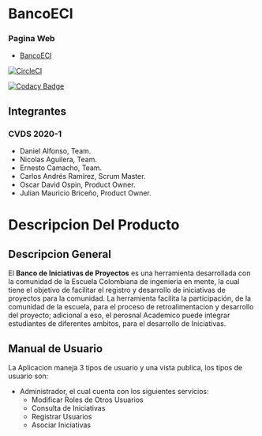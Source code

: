 # BancoECI

### Pagina Web 
* [BancoECI](https://proyecto-cvds-banco.herokuapp.com/login.xhtml)

[![CircleCI](https://circleci.com/gh/CAndresRa/Laboratorio8-CVDS.svg?style=svg)](https://circleci.com/gh/CAndresRa/Laboratorio8-CVDS)

[![Codacy Badge](https://api.codacy.com/project/badge/Grade/9f948df073824e4dbf0787fab38b9207)](https://www.codacy.com/gh/BancoIniciativasECI/BancoECI?utm_source=github.com&amp;utm_medium=referral&amp;utm_content=BancoIniciativasECI/BancoECI&amp;utm_campaign=Badge_Grade)

## Integrantes 
### CVDS 2020-1
* Daniel Alfonso, Team.
* Nicolas Aguilera, Team.
* Ernesto Camacho, Team.
* Carlos Andrés Ramírez, Scrum Master.
* Oscar David Ospin, Product Owner.
* Julian Mauricio Briceño, Product Owner.

# Descripcion Del Producto

## Descripcion General
El **Banco de Iniciativas de Proyectos** es una herramienta desarrollada con la comunidad de la Escuela Colombiana de ingenieria en mente, la cual tiene el objetivo de facilitar el registro y desarrollo de iniciativas de proyectos para la comunidad. La herramienta facilita la participación, de la comunidad de la escuela, para el proceso de retroalimentacion y desarrollo del proyecto; adicional a eso, el perosnal Academico puede integrar estudiantes de diferentes ambitos, para el desarrollo de Iniciativas.

## Manual de Usuario
La Aplicacion maneja 3 tipos de usuario y una vista publica, los tipos de usuario son:
* Administrador, el cual cuenta con los siguientes servicios:
  - Modificar Roles de Otros Usuarios 
  - Consulta de Iniciativas 
  - Registrar Usuarios
  - Asociar Iniciativas
